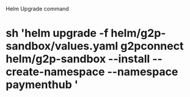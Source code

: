 Helm Upgrade command 
# sh 'helm upgrade -f helm/g2p-sandbox/values.yaml g2pconnect helm/g2p-sandbox --install --create-namespace --namespace paymenthub '
